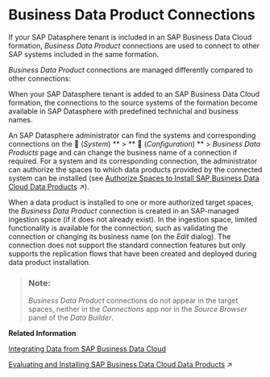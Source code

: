 <!-- loio5661d8813b4c4eb395158cd90e0f4b2f -->

<link rel="stylesheet" type="text/css" href="../css/sap-icons.css"/>

# Business Data Product Connections

If your SAP Datasphere tenant is included in an SAP Business Data Cloud formation, *Business Data Product* connections are used to connect to other SAP systems included in the same formation.

*Business Data Product* connections are managed differently compared to other connections:

When your SAP Datasphere tenant is added to an SAP Business Data Cloud formation, the connections to the source systems of the formation become available in SAP Datasphere with predefined technichal and business names.

An SAP Datasphere administrator can find the systems and corresponding connections on the <span class="FPA-icons-V3"></span> \(*System*\) ** \> ** :wrench: \(*Configuration*\) ** \> *Business Data Products* page and can change the business name of a connection if required. For a system and its corresponding connection, the administrator can authorize the spaces to which data products provided by the connected system can be installed \(see [Authorize Spaces to Install SAP Business Data Cloud Data Products](https://help.sap.com/viewer/935116dd7c324355803d4b85809cec97/DEV_CURRENT/en-US/67ec785b5de842488781f20c4ab52a9f.html "An SAP Datasphere administrator must choose the spaces to which SAP Business Data Cloud data products from an activated data package can be installed.") :arrow_upper_right:\).

When a data product is installed to one or more authorized target spaces, the *Business Data Product* connection is created in an SAP-managed ingestion space \(if it does not already exist\). In the ingestion space, limited functionality is available for the connection, such as validating the connection or changing its business name \(on the *Edit* dialog\). The connection does not support the standard connection features but only supports the replication flows that have been created and deployed during data product installation.

> ### Note:  
> *Business Data Product* connections do not appear in the target spaces, neither in the *Connections* app nor in the *Source Browser* panel of the *Data Builder*.

**Related Information**  


[Integrating Data from SAP Business Data Cloud](../integrating-data-from-sap-business-data-cloud-8f9c372.md "SAP Business Data Cloud is a fully managed SaaS solution that unifies and governs all SAP data and seamlessly connects with third-party data—giving line-of-business leaders context to make even more impactful decisions.")

[Evaluating and Installing SAP Business Data Cloud Data Products](https://help.sap.com/viewer/24f836070a704022a40c15442163e5cf/DEV_CURRENT/en-US/ea7cb802cbea47b39a441888873c3a49.html "Use the catalog SAP Business Data Cloud collection to view data products for use in your modeling and other projects. You can see detailed metadata for each data product and if you have the appropriate permissions, install it to an SAP Datasphere space.") :arrow_upper_right:

